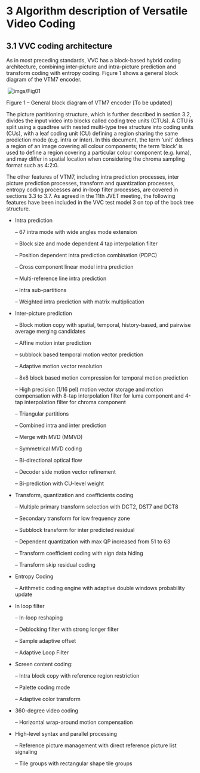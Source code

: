 # 3    Algorithm description of Versatile Video Coding

## 3.1    VVC coding architecture

As in most preceding standards, VVC has a block-based hybrid coding architecture, combining inter-picture and intra-picture prediction and transform coding with entropy coding. Figure 1 shows a general block diagram of the VTM7 encoder.

​                                 ![imgs/Fig01](C:\Users\Thuong\Documents\GitHub\VTM7-Vn\VTM7\imgs\Fig01.png)

 Figure 1 – General block diagram of VTM7 encoder [To be updated]

The picture partitioning structure, which is further described in section 3.2, divides the input video into blocks called coding tree units (CTUs). A CTU is split using a quadtree with nested multi-type tree structure into coding units (CUs), with a leaf coding unit (CU) defining a region sharing the same prediction mode (e.g. intra or inter). In this document, the term ‘unit’ defines a region of an image covering all colour components; the term ‘block’ is used to define a region covering a particular colour component (e.g. luma), and may differ in spatial location when considering the chroma sampling format such as 4:2:0.

The other features of VTM7, including intra prediction processes, inter picture prediction processes, transform and quantization processes, entropy coding processes and in-loop filter processes, are covered in sections 3.3 to 3.7. As agreed in the 11th JVET meeting, the following features have been included in the VVC test model 3 on top of the bock tree structure.

- Intra prediction

  –     67 intra mode with wide angles mode extension

  –     Block size and mode dependent 4 tap interpolation filter

  –     Position dependent intra prediction combination (PDPC)

  –     Cross component linear model intra prediction

  –     Multi-reference line intra prediction

  –     Intra sub-partitions

  –     Weighted intra prediction with matrix multiplication

- Inter-picture prediction

  –     Block motion copy with spatial, temporal, history-based, and pairwise average merging candidates

  –     Affine motion inter prediction

  –     subblock based temporal motion vector prediction

  –     Adaptive motion vector resolution

  –     8x8 block based motion compression for temporal motion prediction

  –     High precision (1/16 pel) motion vector storage and motion compensation with 8-tap interpolation filter for luma component and 4-tap interpolation filter for chroma component

  –     Triangular partitions

  –     Combined intra and inter prediction

  –     Merge with MVD (MMVD)

  –     Symmetrical MVD coding

  –     Bi-directional optical flow

  –     Decoder side motion vector refinement

  –     Bi-prediction with CU-level weight

- Transform,     quantization and coefficients coding

  –     Multiple primary transform selection with DCT2, DST7 and DCT8

  –     Secondary transform for low frequency zone

  –     Subblock transform for inter predicted residual

  –     Dependent quantization with max QP increased from 51 to 63

  –     Transform coefficient coding with sign data hiding

  –     Transform skip residual coding

- Entropy Coding

  –     Arithmetic coding engine with adaptive double windows probability update

- In loop filter

  –     In-loop reshaping

  –     Deblocking filter with strong longer filter

  –     Sample adaptive offset

  –     Adaptive Loop Filter

- Screen content coding:

  –     Intra block copy with reference region restriction

  –     Palette coding mode

  –     Adaptive color transform

- 360-degree video     coding 

  –     Horizontal wrap-around motion compensation

- High-level syntax and parallel processing

  –     Reference picture management with direct reference picture list signaling

  –     Tile groups with rectangular shape tile groups
